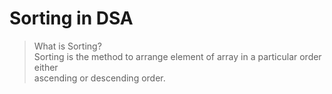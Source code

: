 # Sorting in DSA
>What is Sorting? <br>
>Sorting is the method to arrange element of array in a particular order either <br>
>ascending or descending order.